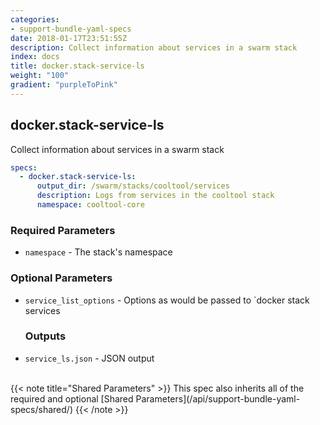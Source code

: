 ```yaml
---
categories:
- support-bundle-yaml-specs
date: 2018-01-17T23:51:55Z
description: Collect information about services in a swarm stack
index: docs
title: docker.stack-service-ls
weight: "100"
gradient: "purpleToPink"
---
```


## docker.stack-service-ls

Collect information about services in a swarm stack


```yaml
specs:
  - docker.stack-service-ls:
      output_dir: /swarm/stacks/cooltool/services
      description: Logs from services in the cooltool stack
      namespace: cooltool-core
```


### Required Parameters


- `namespace` - The stack's namespace



### Optional Parameters


- `service_list_options` - Options as would be passed to `docker stack services



    ### Outputs

    
- `service_ls.json` - JSON output


<br>
{{< note title="Shared Parameters" >}}
This spec also inherits all of the required and optional [Shared Parameters](/api/support-bundle-yaml-specs/shared/)
{{< /note >}}

    